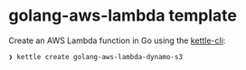 # golang-aws-lambda template

Create an AWS Lambda function in Go using the [kettle-cli](https://github.com/operatorai/kettle-cli):

```bash
❯ kettle create golang-aws-lambda-dynamo-s3
```
